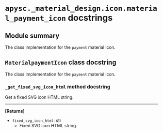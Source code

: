 # `apysc._material_design.icon.material_payment_icon` docstrings

## Module summary

The class implementation for the `payment` material icon.

## `MaterialpaymentIcon` class docstring

The class implementation for the `payment` material icon.

### `_get_fixed_svg_icon_html` method docstring

Get a fixed SVG icon HTML string.<hr>

**[Returns]**

- `fixed_svg_icon_html`: str
  - Fixed SVG icon HTML string.
